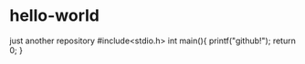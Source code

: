 # hello-world
just another repository
#include<stdio.h>
int main(){
  printf("github!");
  return 0;
 }
 
